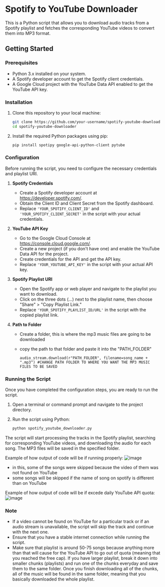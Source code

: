 # Spotify to YouTube Downloader

This is a Python script that allows you to download audio tracks from a Spotify playlist and fetches the corresponding YouTube videos to convert them into MP3 format.

## Getting Started

### Prerequisites

- Python 3.x installed on your system.
- A Spotify developer account to get the Spotify client credentials.
- A Google Cloud project with the YouTube Data API enabled to get the YouTube API key.

### Installation

1. Clone this repository to your local machine:

   ```bash
   git clone https://github.com/your-username/spotify-youtube-downloader.git
   cd spotify-youtube-downloader
   ```

2. Install the required Python packages using pip:

   ```bash
   pip install spotipy google-api-python-client pytube
   ```

### Configuration

Before running the script, you need to configure the necessary credentials and playlist URI.

1. **Spotify Credentials**

   - Create a Spotify developer account at https://developer.spotify.com/.
   - Obtain the Client ID and Client Secret from the Spotify dashboard.
   - Replace `'YOUR_SPOTIFY_CLIENT_ID'` and `'YOUR_SPOTIFY_CLIENT_SECRET'` in the script with your actual credentials.

2. **YouTube API Key**

   - Go to the Google Cloud Console at https://console.cloud.google.com/.
   - Create a new project (if you don't have one) and enable the YouTube Data API for the project.
   - Create credentials for the API and get the API key.
   - Replace `'YOUR_YOUTUBE_API_KEY'` in the script with your actual API key.

3. **Spotify Playlist URI**

   - Open the Spotify app or web player and navigate to the playlist you want to download.
   - Click on the three dots (...) next to the playlist name, then choose "Share" > "Copy Playlist Link."
   - Replace `'YOUR_SPOTIFY_PLAYLIST_ID/URL'` in the script with the copied playlist link.

4. **Path to Folder**
   - Create a folder, this is where the mp3 music files are going to be downloaded
   - copy the path to that folder and paste it into the "PATH_FOLDER"
     
     ```audio_stream.download(r"PATH_FOLDER", filename=song_name + ".mp3") #CHANGE PATH FOLDER TO WHERE YOU WANT THE MP3 MUSIC FILES TO BE SAVED```

### Running the Script

Once you have completed the configuration steps, you are ready to run the script.

1. Open a terminal or command prompt and navigate to the project directory.

2. Run the script using Python:

   ```bash
   python spotify_youtube_downloader.py
   ```

The script will start processing the tracks in the Spotify playlist, searching for corresponding YouTube videos, and downloading the audio for each song. The MP3 files will be saved in the specified folder.

Example of how output of code will be if running properly:
![image](https://github.com/Rrocketter/Spotify-to-Youtube-Downloader/assets/112651541/b6c76c46-bdb7-4924-8606-1262b73bd95f)

- in this, some of the songs were skipped because the video of them was not found on YouTube
- some songs will be skipped if the name of song on spotify is different than on YouTube

Example of how output of code will be if excede daily YouTube API quota:
![image](https://github.com/Rrocketter/Spotify-to-Youtube-Downloader/assets/112651541/07f26816-0ed7-42ef-8345-f41cb643a0cc)


### Note

- If a video cannot be found on YouTube for a particular track or if an audio stream is unavailable, the script will skip the track and continue with the next one.
- Ensure that you have a stable internet connection while running the script.
- Make sure that playlist is around 50-75 songs because anything more than that will cause for the YouTube API to go out of quota (meaning that you reached the free cap). If you have larger playlist, break it down into smaller chunks (playlists) and run one of the chunks everyday and save them to the same folder. Once you finish downloading all of the chunks, all of the music will be found in the same folder, meaning that you basically downloaded the whole playlist.

